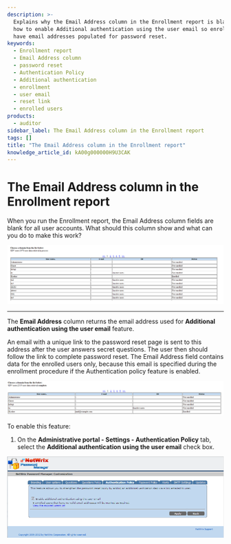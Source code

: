```yaml
---
description: >-
  Explains why the Email Address column in the Enrollment report is blank and
  how to enable Additional authentication using the user email so enrolled users
  have email addresses populated for password reset.
keywords:
  - Enrollment report
  - Email Address column
  - password reset
  - Authentication Policy
  - Additional authentication
  - enrollment
  - user email
  - reset link
  - enrolled users
products:
  - auditor
sidebar_label: The Email Address column in the Enrollment report
tags: []
title: "The Email Address column in the Enrollment report"
knowledge_article_id: kA00g000000H9U3CAK
---
```


# The Email Address column in the Enrollment report

When you run the Enrollment report, the Email Address column fields are blank for all user accounts. What should this column show and what can you do to make this work?

![User-added image](images/ka04u000000HcNo_0EM700000004xIo.png)

---

The **Email Address** column returns the email address used for **Additional authentication using the user email** feature.

An email with a unique link to the password reset page is sent to this address after the user answers secret questions. The user then should follow the link to complete password reset. The Email Address field contains data for the enrolled users only, because this email is specified during the enrollment procedure if the Authentication policy feature is enabled.

![User-added image](images/ka04u000000HcNo_0EM700000004xIy.png)

To enable this feature:

1. On the **Administrative portal - Settings - Authentication Policy** tab, select the **Additional authentication using the user email** check box.

![User-added image](images/ka04u000000HcNo_0EM700000004xIt.png)
